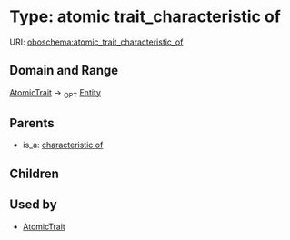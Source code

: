 
# Type: atomic trait_characteristic of




URI: [oboschema:atomic_trait_characteristic_of](http://purl.obolibrary.org/oboschema/atomic_trait_characteristic_of)


## Domain and Range

[AtomicTrait](AtomicTrait.md) ->  <sub>OPT</sub> [Entity](Entity.md)

## Parents

 *  is_a: [characteristic of](characteristic_of.md)

## Children


## Used by

 * [AtomicTrait](AtomicTrait.md)
